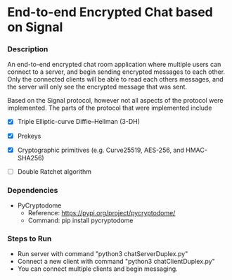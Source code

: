# End-to-end Encrypted Chat based on Signal

### Description ###
An end-to-end encrypted chat room application where multiple users can connect to a server, and begin sending encrypted messages to each other.
Only the connected clients will be able to read each others messages, and the server will only see the encrypted message that was sent.

Based on the Signal protocol, however not all aspects of the protocol were implemented. The parts of the protocol that were implemented include
- [x] Triple Elliptic-curve Diffie–Hellman (3-DH)
- [x] Prekeys
- [x] Cryptographic primitives (e.g. Curve25519, AES-256, and HMAC-SHA256)
- [ ] Double Ratchet algorithm


### Dependencies ###
- PyCryptodome 
  - Reference: https://pypi.org/project/pycryptodome/
  - Command: pip install pycryptodome
 
 
 ### Steps to Run ###
 - Run server with command "python3 chatServerDuplex.py"
 - Connect a new client with command "python3 chatClientDuplex.py"
 - You can connect multiple clients and begin messaging.
